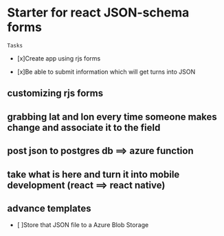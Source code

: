 # Starter for react JSON-schema forms
`Tasks`

* [x]Create app using rjs forms

* [x]Be able to submit information which will get turns into JSON


## customizing rjs forms
## grabbing lat and lon every time someone makes change and associate it to the field
## post json to postgres db ==> azure function
## take what is here and turn it into mobile development (react ==> react native)
## advance templates

* [ ]Store that JSON file to a Azure Blob Storage